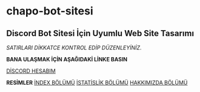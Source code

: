 # chapo-bot-sitesi
## Discord Bot Sitesi İçin Uyumlu Web Site Tasarımı

*SATIRLARI DİKKATCE KONTROL EDİP DÜZENLEYİNİZ.*

**BANA ULAŞMAK İÇİN AŞAĞIDAKİ LİNKE BASIN**

[DİSCORD HESABIM](link(https://discordapp.com/users/276718304553467904))

**RESİMLER**
[İNDEX BÖLÜMÜ](link(https://hizliresim.com/KhqV0G))
[İSTATİSLİK BÖLÜMÜ](link(https://hizliresim.com/vDm32M))
[HAKKIMIZDA BÖLÜMÜ](link(https://hizliresim.com/WFbYo0))
